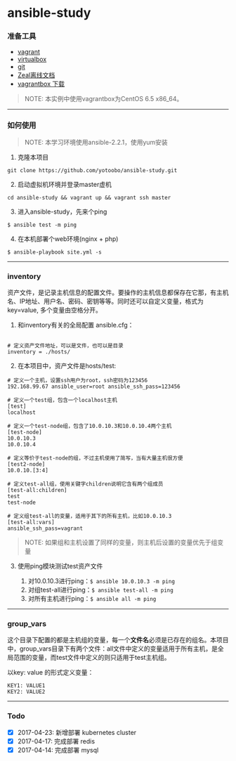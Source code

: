 # ansible-study

### 准备工具

- [vagrant](https://www.vagrantup.com/)
- [virtualbox](https://www.virtualbox.org/)
- [git](https://git-scm.com/downloads)
- [Zeal离线文档](https://zealdocs.org/)
- [vagrantbox 下载](http://www.vagrantbox.es/)

>NOTE: 本实例中使用vagrantbox为CentOS 6.5 x86_64。

---

### 如何使用

>NOTE: 本学习环境使用ansible-2.2.1，使用yum安装

1. 克隆本项目

`git clone https://github.com/yotoobo/ansible-study.git`

2. 启动虚拟机环境并登录master虚机

`cd ansible-study && vagrant up && vagrant ssh master`

3. 进入ansible-study，先来个ping

`$ ansible test -m ping`

4. 在本机部署个web环境(nginx + php)

`$ ansible-playbook site.yml -s`

---

### inventory
资产文件，是记录主机信息的配置文件。要操作的主机信息都保存在它那，有主机名、IP地址、用户名、密码、密钥等等。同时还可以自定义变量，格式为key=value, 多个变量由空格分开。

1. 和inventory有关的全局配置 ansible.cfg：

```

# 定义资产文件地址，可以是文件，也可以是目录
inventory = ./hosts/
```

2. 在本项目中，资产文件是hosts/test:

```
# 定义一个主机，设置ssh用户为root，ssh密码为123456
192.168.99.67 ansible_user=root ansible_ssh_pass=123456

# 定义一个test组，包含一个localhost主机
[test]
localhost

# 定义一个test-node组，包含了10.0.10.3和10.0.10.4两个主机
[test-node]
10.0.10.3
10.0.10.4

# 定义等价于test-node的组，不过主机使用了简写，当有大量主机很方便
[test2-node]
10.0.10.[3:4]

# 定义test-all组，使用关键字children说明它含有两个组成员
[test-all:children]
test
test-node

# 定义组test-all的变量，适用于其下的所有主机，比如10.0.10.3
[test-all:vars]
ansible_ssh_pass=vagrant

```

>NOTE: 如果组和主机设置了同样的变量，则主机后设置的变量优先于组变量

3. 使用ping模块测试test资产文件

    1. 对10.0.10.3进行ping：`$ ansible 10.0.10.3 -m ping`
    2. 对组test-all进行ping：`$ ansible test-all -m ping` 
    3. 对所有主机进行ping：`$ ansible all -m ping` 

---

### group_vars
这个目录下配置的都是主机组的变量，每一个**文件名**必须是已存在的组名。本项目中，group_vars目录下有两个文件：all文件中定义的变量适用于所有主机，是全局范围的变量，而test文件中定义的则只适用于test主机组。

以key: value 的形式定义变量：

```
KEY1: VALUE1
KEY2: VALUE2
```

---

### Todo

- [x] 2017-04-23: 新增部署 kubernetes cluster
- [x] 2017-04-17: 完成部署 redis
- [x] 2017-04-14: 完成部署 mysql

